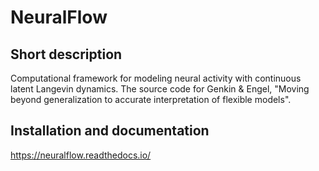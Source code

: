 #  NeuralFlow

## Short description

Computational framework for modeling neural activity with continuous latent Langevin dynamics. 
The source code for Genkin & Engel, "Moving beyond generalization to accurate interpretation of flexible models".

## Installation and documentation

https://neuralflow.readthedocs.io/




